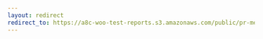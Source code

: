 ```yaml
---
layout: redirect
redirect_to: https://a8c-woo-test-reports.s3.amazonaws.com/public/pr-merge/40096/e2e/index.html
---
```

